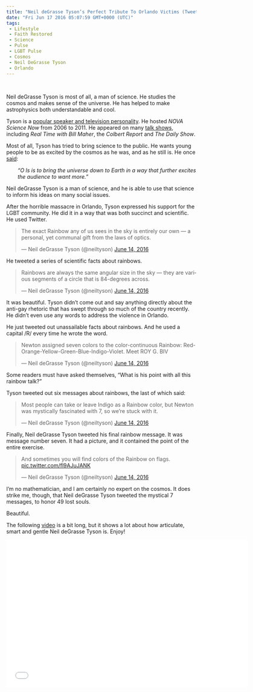 ```yaml
---
title: "Neil deGrasse Tyson’s Perfect Tribute To Orlando Victims (Tweets)"
date: "Fri Jun 17 2016 05:07:59 GMT+0000 (UTC)"
tags: 
 - Lifestyle
 - Faith Restored
 - Science
 - Pulse
 - LGBT Pulse
 - Cosmos
 - Neil DeGrasse Tyson
 - Orlando
---
```

<p><!--OffDef--><br>
<!--Ads1--></p><p>Neil deGrasse Tyson is most of all, a man of science. He studies the cosmos and makes sense of the universe. He has helped to make astrophysics both understandable and cool.</p><p>Tyson is a <a href="http://www.biography.com/people/neil-degrasse-tyson-20766239#synopsis" onclick="__gaTracker(&apos;send&apos;, &apos;event&apos;, &apos;outbound-article&apos;, &apos;http://www.biography.com/people/neil-degrasse-tyson-20766239#synopsis&apos;, &apos;popular speaker and television personality&apos;);">popular speaker and television personality</a>. He hosted <em>NOVA</em> <em>Science Now</em> from 2006 to 2011. He appeared on many <a href="http://www.biography.com/people/neil-degrasse-tyson-20766239#career-highlights" onclick="__gaTracker(&apos;send&apos;, &apos;event&apos;, &apos;outbound-article&apos;, &apos;http://www.biography.com/people/neil-degrasse-tyson-20766239#career-highlights&apos;, &apos;talk shows&apos;);">talk shows</a>, including <em>Real Time with Bill Maher</em>, the <em>Colbert Report</em> and <em>The Daily Show</em>.</p><p>Most of all, Tyson has tried to bring science to the public. He wants young people to be as excited by the cosmos as he was, and as he still is. He once <a href="http://www.biography.com/people/neil-degrasse-tyson-20766239#career-highlights" onclick="__gaTracker(&apos;send&apos;, &apos;event&apos;, &apos;outbound-article&apos;, &apos;http://www.biography.com/people/neil-degrasse-tyson-20766239#career-highlights&apos;, &apos;said&apos;);">said</a>:</p><p class="p1" style="padding-left: 30px;"><em><span class="s1">&#x201C;O ls is to bring the universe down to Earth in a way that further excites the audience to want more.&#x201D;</span></em></p><p class="p1">Neil deGrasse Tyson is a man of science, and he is able to use that science to inform his ideas on many social issues.</p><p class="p1">After the horrible massacre in Orlando, Tyson expressed his support for the LGBT community. He did it in a&#xA0;way that was both succinct and scientific. He used Twitter.</p><blockquote class="twitter-tweet" data-width="500"><p lang="en" dir="ltr">The exact Rainbow any of us sees in the sky is entirely our own &#x2014; a personal, yet communal gift from the laws of optics.</p>
<p>&#x2014; Neil deGrasse Tyson (@neiltyson) <a href="https://twitter.com/neiltyson/status/742804110219436033" onclick="__gaTracker(&apos;send&apos;, &apos;event&apos;, &apos;outbound-article&apos;, &apos;https://twitter.com/neiltyson/status/742804110219436033&apos;, &apos;June 14, 2016&apos;);">June 14, 2016</a></p></blockquote><p><script async src="//platform.twitter.com/widgets.js" charset="utf-8"></script></p><p>He tweeted a series of scientific facts about rainbows.</p><blockquote class="twitter-tweet" data-width="500"><p lang="en" dir="ltr">Rainbows are always the same angular size in the sky &#x2014; they are various segments of a circle that is 84-degrees across.</p>
<p>&#x2014; Neil deGrasse Tyson (@neiltyson) <a href="https://twitter.com/neiltyson/status/742806341643689984" onclick="__gaTracker(&apos;send&apos;, &apos;event&apos;, &apos;outbound-article&apos;, &apos;https://twitter.com/neiltyson/status/742806341643689984&apos;, &apos;June 14, 2016&apos;);">June 14, 2016</a></p></blockquote><p><script async src="//platform.twitter.com/widgets.js" charset="utf-8"></script></p><p><script async src="//platform.twitter.com/widgets.js" charset="utf-8"></script></p><p>It was beautiful. Tyson didn&#x2019;t come out and say anything directly about the anti-gay rhetoric that has swept through so much of the country recently. He didn&#x2019;t even use any words to address the violence in Orlando.</p><p>He just tweeted out unassailable facts about rainbows. And he used a capital /R/ every time he wrote the word.</p><blockquote class="twitter-tweet" data-width="500"><p lang="en" dir="ltr">Newton assigned seven colors to the color-continuous Rainbow: Red-Orange-Yellow-Green-Blue-Indigo-Violet.  Meet ROY G. BIV</p>
<p>&#x2014; Neil deGrasse Tyson (@neiltyson) <a href="https://twitter.com/neiltyson/status/742813915336179712" onclick="__gaTracker(&apos;send&apos;, &apos;event&apos;, &apos;outbound-article&apos;, &apos;https://twitter.com/neiltyson/status/742813915336179712&apos;, &apos;June 14, 2016&apos;);">June 14, 2016</a></p></blockquote><p><script async src="//platform.twitter.com/widgets.js" charset="utf-8"></script></p><p>Some readers must have asked themselves, &#x201C;What is his point with all this rainbow talk?&#x201D;</p><p>Tyson tweeted out six&#xA0;messages about rainbows, the last of which said:</p><blockquote class="twitter-tweet" data-width="500"><p lang="en" dir="ltr">Most people can take or leave Indigo as a Rainbow color, but Newton was mystically fascinated with 7, so we&#x2019;re stuck with it.</p>
<p>&#x2014; Neil deGrasse Tyson (@neiltyson) <a href="https://twitter.com/neiltyson/status/742815578054762497" onclick="__gaTracker(&apos;send&apos;, &apos;event&apos;, &apos;outbound-article&apos;, &apos;https://twitter.com/neiltyson/status/742815578054762497&apos;, &apos;June 14, 2016&apos;);">June 14, 2016</a></p></blockquote><p><script async src="//platform.twitter.com/widgets.js" charset="utf-8"></script></p><p>Finally, Neil deGrasse Tyson tweeted his final rainbow message. It was message number seven. It had a picture, and it contained&#xA0;the point of the entire exercise.</p><blockquote class="twitter-tweet" data-width="500"><p lang="en" dir="ltr">And sometimes you will find colors of the Rainbow on flags. <a href="https://t.co/fl9AJuJANK" onclick="__gaTracker(&apos;send&apos;, &apos;event&apos;, &apos;outbound-article&apos;, &apos;https://t.co/fl9AJuJANK&apos;, &apos;pic.twitter.com/fl9AJuJANK&apos;);">pic.twitter.com/fl9AJuJANK</a></p>
<p>&#x2014; Neil deGrasse Tyson (@neiltyson) <a href="https://twitter.com/neiltyson/status/742816803848478720" onclick="__gaTracker(&apos;send&apos;, &apos;event&apos;, &apos;outbound-article&apos;, &apos;https://twitter.com/neiltyson/status/742816803848478720&apos;, &apos;June 14, 2016&apos;);">June 14, 2016</a></p></blockquote><p><script async src="//platform.twitter.com/widgets.js" charset="utf-8"></script></p><p><!--Ads2--></p><p>I&#x2019;m no mathematician, and I am certainly no expert on the cosmos. It does strike me, though, that Neil deGrasse Tyson tweeted the mystical 7 messages, to honor 49 lost souls.</p><p>Beautiful.</p><p>The following <a href="https://youtu.be/Dkjkh3OrjeA" onclick="__gaTracker(&apos;send&apos;, &apos;event&apos;, &apos;outbound-article&apos;, &apos;https://youtu.be/Dkjkh3OrjeA&apos;, &apos;video&apos;);">video</a> is a bit long, but it shows a lot about how articulate, smart and gentle Neil deGrasse Tyson is. Enjoy!</p><p><span class="embed-youtube" style="text-align:center; display: block;"><iframe class="youtube-player" type="text/html" width="640" height="390" src="//www.youtube.com/embed/Dkjkh3OrjeA?version=3&amp;rel=1&amp;fs=1&amp;autohide=2&amp;showsearch=0&amp;showinfo=1&amp;iv_load_policy=1&amp;wmode=transparent" allowfullscreen="true" style="border:0;"></iframe></span></p>